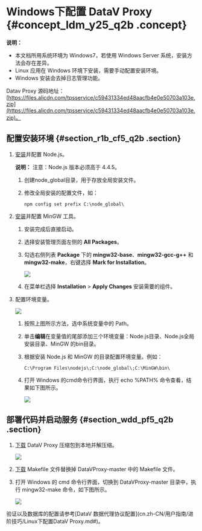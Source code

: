 # Windows下配置 DataV Proxy {#concept_ldm_y25_q2b .concept}

**说明：** 

-   本文档所用系统环境为 Windows7，若使用 Windows Server 系统，安装方法会存在差异。
-   Linux 应用在 Windows 环境下安装，需要手动配置安装环境。
-   Windows 安装会去掉日志管理功能。

Datav Proxy 源码地址：[https://files.alicdn.com/tpsservice/c59431334ed48aacfb4e0e50703a103e.zip](https://files.alicdn.com/tpsservice/c59431334ed48aacfb4e0e50703a103e.zip)。

## 配置安装环境 {#section_r1b_cf5_q2b .section}

1.  [安装](https://nodejs.org/zh-cn/download/?spm=a2c4g.11186623.2.5.ffqbAN)并配置 Node.js。

    **说明：** 注意：Node.js 版本必须高于 4.4.5。

    1.  创建node\_global目录，用于存放全局安装文件。
    2.  修改全局安装的配置文件，如：

        ```
        npm config set prefix C:\node_global\
        ```

2.  [安装](https://sourceforge.net/projects/mingw/files/?spm=a2c4g.11186623.2.6.ffqbAN)并配置 MinGW 工具。
    1.  安装完成后直接启动。
    2.  选择安装管理页面左侧的 **All Packages**。
    3.  勾选右侧列表 **Package** 下的 **mingw32-base**、**mingw32-gcc-g++** 和 **mingw32-make**，右键选择 **Mark for Installation**。

        ![](http://static-aliyun-doc.oss-cn-hangzhou.aliyuncs.com/assets/img/16586/15420896528517_zh-CN.png)

    4.  在菜单栏选择 **Installation** \> **Apply Changes** 安装需要的组件。
3.  配置环境变量。

    ![](images/8518_zh-CN.gif)

    1.  按照上图所示方法，选中系统变量中的 Path。
    2.  单击**编辑**在变量值的尾部添加三个环境变量：Node.js目录、Node.js全局安装目录、MinGW 的bin目录。
    3.  根据安装 Node.js 和 MinGW 的目录配置环境变量。例如：

        ```
        C:\Program Files\nodejs\;C:\node_global\;C:\MinGW\bin\
        ```

    4.  打开 Windows 的cmd命令行界面，执行 echo %PATH% 命令查看，结果如下图所示。

        ![](http://static-aliyun-doc.oss-cn-hangzhou.aliyuncs.com/assets/img/16586/15420896528519_zh-CN.png)


## 部署代码并启动服务 {#section_wdd_pf5_q2b .section}

1.  [下载](https://github.com/ericdum/DataVProxy?spm=a2c4g.11186623.2.7.ffqbAN) DataV Proxy 压缩包到本地并解压缩。

    ![](http://static-aliyun-doc.oss-cn-hangzhou.aliyuncs.com/assets/img/16586/15420896528520_zh-CN.png)

2.  [下载](https://lark.alipay.com/attachments/lark/0/2018/zip/91335/1525857479779-640c92c3-ad19-4e0b-8405-d2e370904df8.zip) Makefile 文件替换掉 DataVProxy-master 中的 Makefile 文件。
3.  打开 Windows 的 cmd 命令行界面，切换到 DataVProxy-master 目录中，执行 mingw32-make 命令，如下图所示。

    ![](http://static-aliyun-doc.oss-cn-hangzhou.aliyuncs.com/assets/img/16586/15420896528521_zh-CN.png)


验证以及数据库的配置请参考[DataV 数据代理协议配置](cn.zh-CN/用户指南/进阶技巧/Linux下配置DataV Proxy.md#)。

